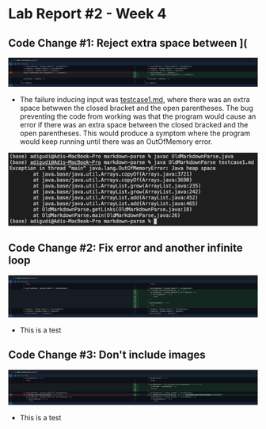 # Lab Report #2 - Week 4

## Code Change #1: Reject extra space between ](
![Image](/images/Code-Error-1.png)

* The failure inducing input was [testcase1.md](https://github.com/adigudi/markdown-parse/blob/main/testcase1.md), where there was an extra space betwwen the closed bracket and the open parentheses. The bug preventing the code from working was that the program would cause an error if there was an extra space between the closed bracked and the open parentheses. This would produce a symptom where the program would keep running until there was an OutOfMemory error.
 
![Image](/images/testcase1-symptom.png)

## Code Change #2: Fix error and another infinite loop
![Image](/images/Code-Error-2.png)
* This is a test

## Code Change #3: Don't include images
![Image](/images/Code-Error-3.png)
* This is a test
